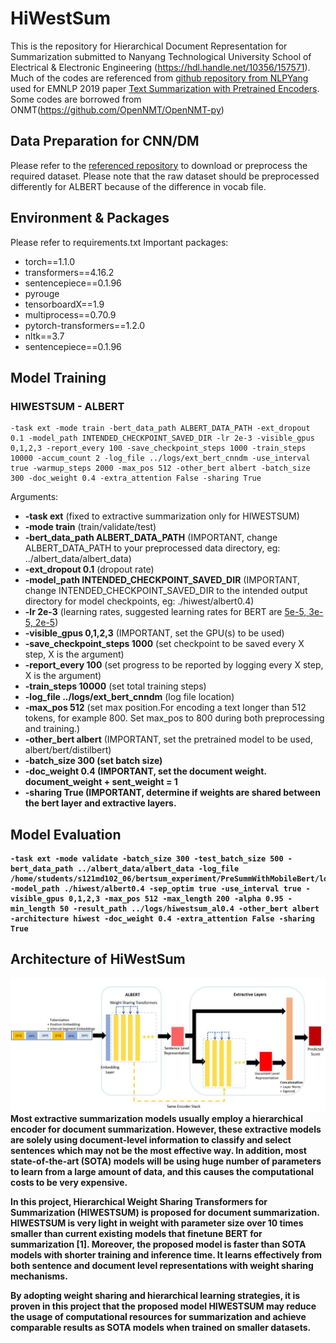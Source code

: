 # HiWestSum

This is the repository for Hierarchical Document Representation for Summarization submitted to Nanyang Technological University School of Electrical & Electronic Engineering (https://hdl.handle.net/10356/157571).
Much of the codes are referenced from [github repository from NLPYang](https://github.com/nlpyang/PreSumm) used for EMNLP 2019 paper [Text Summarization with Pretrained Encoders](https://arxiv.org/abs/1908.08345). Some codes are borrowed from ONMT(https://github.com/OpenNMT/OpenNMT-py)

## Data Preparation for CNN/DM
Please refer to the [referenced repository](https://github.com/nlpyang/PreSumm) to download or preprocess the required dataset. Please note that the raw dataset should be preprocessed differently for ALBERT because of the difference in vocab file.

## Environment & Packages
Please refer to requirements.txt
Important packages:
<ul>
<li>torch==1.1.0</li>
<li>transformers==4.16.2</li>
<li>sentencepiece==0.1.96</li>
<li>pyrouge</li>
<li>tensorboardX==1.9</li>
<li>multiprocess==0.70.9</li>
<li>pytorch-transformers==1.2.0</li>
<li>nltk==3.7</li>
  <li>sentencepiece==0.1.96</li>
</ul>

## Model Training
### HIWESTSUM - ALBERT
```
-task ext -mode train -bert_data_path ALBERT_DATA_PATH -ext_dropout 0.1 -model_path INTENDED_CHECKPOINT_SAVED_DIR -lr 2e-3 -visible_gpus 0,1,2,3 -report_every 100 -save_checkpoint_steps 1000 -train_steps 10000 -accum_count 2 -log_file ../logs/ext_bert_cnndm -use_interval true -warmup_steps 2000 -max_pos 512 -other_bert albert -batch_size 300 -doc_weight 0.4 -extra_attention False -sharing True
```
Arguments:
<ul>
  <li><b>-task ext</b> (fixed to extractive summarization only for HIWESTSUM)</li>
  <li><b>-mode train</b> (train/validate/test)</li>
  <li><b>-bert_data_path ALBERT_DATA_PATH</b> (IMPORTANT, change ALBERT_DATA_PATH to your preprocessed data directory, eg: ../albert_data/albert_data)</li>
  <li><b>-ext_dropout 0.1</b> (dropout rate)</li>
  <li><b>-model_path INTENDED_CHECKPOINT_SAVED_DIR</b> (IMPORTANT, change INTENDED_CHECKPOINT_SAVED_DIR to the intended output directory for model checkpoints, eg: ./hiwest/albert0.4) </li>
  <li><b>-lr 2e-3</b> (learning rates, suggested learning rates for BERT are <a href="https://arxiv.org/pdf/1706.03762.pdf">5e-5, 3e-5, 2e-5</a>)</li>
  <li><b>-visible_gpus 0,1,2,3</b> (IMPORTANT, set the GPU(s) to be used)</li>
  <li><b>-save_checkpoint_steps 1000</b> (set checkpoint to be saved every X step, X is the argument)</li>
  <li><b>-report_every 100</b> (set progress to be reported by logging every X step, X is the argument)</li>
  <li><b>-train_steps 10000</b> (set total training steps)</li>
  <li><b>-log_file ../logs/ext_bert_cnndm</b> (log file location) </li>
  <li><b>-max_pos 512</b> (set max position.For encoding a text longer than 512 tokens, for example 800. Set max_pos to 800 during both preprocessing and training.) </li>
  <li><b>-other_bert albert</b> (IMPORTANT, set the pretrained model to be used, albert/bert/distilbert) </li>
  <li><b>-batch_size 300<b> (set batch size) </li>  
  <li><b>-doc_weight 0.4</b> (IMPORTANT, set the document weight. document_weight + sent_weight = 1 </li>
   <li><b>-sharing True</b> (IMPORTANT, determine if weights are shared between the bert layer and extractive layers. </li>
</ul>

## Model Evaluation
```
-task ext -mode validate -batch_size 300 -test_batch_size 500 -bert_data_path ../albert_data/albert_data -log_file /home/students/s121md102_06/bertsum_experiment/PreSummWithMobileBert/logs/val_hiwest_distilbert_cnndm -model_path ./hiwest/albert0.4 -sep_optim true -use_interval true -visible_gpus 0,1,2,3 -max_pos 512 -max_length 200 -alpha 0.95 -min_length 50 -result_path ../logs/hiwestsum_al0.4 -other_bert albert -architecture hiwest -doc_weight 0.4 -extra_attention False -sharing True
```

## Architecture of HiWestSum
![architecture](/architecture.JPG)
Most extractive summarization models usually employ a hierarchical encoder for document summarization. However, these extractive models are solely using document-level information to classify and select sentences which may not be the most effective way.
In addition, most state-of-the-art (SOTA) models will be using huge number of parameters to learn from a large amount of data, and this causes the computational costs to be very
expensive.

In this project, Hierarchical Weight Sharing Transformers for Summarization (HIWESTSUM) is proposed for document summarization. HIWESTSUM is very light in weight with parameter size over 10 times smaller than current existing models that finetune
BERT for summarization [1]. Moreover, the proposed model is faster than SOTA models with shorter training and inference time. It learns effectively from both sentence
and document level representations with weight sharing mechanisms.

By adopting weight sharing and hierarchical learning strategies, it is proven in this project that the proposed model HIWESTSUM may reduce the usage of computational resources
for summarization and achieve comparable results as SOTA models when trained on smaller datasets.
